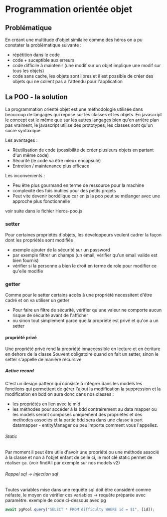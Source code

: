# Programmation orientée objet

## Problématique

En créant une multitude d'objet similaire comme des héros on a pu constater la problématique suivante :

- répétition dans le code
- code + suceptible aux erreurs
- code difficile à maintenir (une modif sur un objet implique une modif sur tous les objets)
- code sans cadre, les objets sont libres et il est possible de créer des objets qui ne collent pas à l'attendu pour l'application

## La POO - la solution

La programmation orienté objet est une méthodologie utilisée dans beaucoup de langages qui repose sur les classes et les objets.
En javascript le concept est le même que sur les autres langages bien qu'en arrière plan pas vraiment, le javascript utilise des prototypes, les classes sont qu'un sucre syntaxique

Les avantages :

- Réutilisation de code (possibilité de créer plusieurs objets en partant d'un même code)
- Sécurité (le code va être mieux encapsulé)
- Entretien / maintenance plus efficace

Les inconvenients :

- Peu être plus gourmand en terme de ressource pour la machine
- complexité des fois inutiles pour des petits projets
- Peut vite devenir bordélique car en js la poo peut se mélanger avec une approche plus fonctionnelle

voir suite dans le fichier Heros-poo.js

### setter

Pour certaines propriétés d'objets, les developpeurs veulent cadrer la façon dont les propriétés sont modifiés

- exemple ajouter de la sécurité sur un password
- par exemple filtrer un champs (un email, vérifier qu'un email valide est bien fournis)
- vérifier si la personne a bien le droit en terme de role pour modifier ce qu'elle modifie

### getter

Comme pour le setter certains accès à une propriété necessitent d'être cadré et on va utiliser un getter

- Pour faire un filtre de sécurité, vérifier qu'une valeur ne comporte aucun risque de sécurité avant de l'afficher
- ou sinon tout simplement parce que la propriété est privé et qu'on a un setter

#### propriété privé

Une propriété privé rend la propriété innaccessible en lecture et en écriture en dehors de la classe
Souvent obligatoire quand on fait un setter, sinon le setter s'appelle de manière récursive

##### Active record

C'est un design pattern qui consiste à intégrer dans les models les fonctions qui permettent de gérer l'ajout la modification la suppression et la modification en bdd 
on aura donc dans nos classes : 
- les propriétés en lien avec le mld
- les méthodes pour accéder à la bdd
contrairement au data mapper ou les models seront composés uniquement des propriétés et des methodes associés et la partie bdd sera dans une classe à part datamapper - entityManager ou peu importe comment vous l'appellez.

###### Static

Par moment il peut être utile d'avoir une propriété ou une méthode associé à la classe et non à l'objet enfant de celle ci, le mot clé static permet de réaliser ça. (voir findAll par exemple sur nos models v2)

###### Rappel sql -> injection sql

Toutes variables mise dans une requête sql doit être considéré comme néfaste, le moyen de vérifier ces variables -> requête préparée avec paramètre. exemple de code ci-dessous avec pg
```js
await pgPool.query("SELECT * FROM difficulty WHERE id = $1", [id]);
```